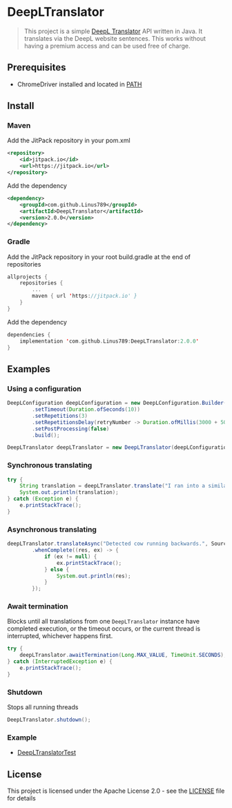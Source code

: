 # DeepLTranslator
> This project is a simple <a href="https://www.deepl.com/translator">DeepL Translator</a> API written in Java. It translates via the DeepL website sentences. This works without having a premium access and can be used free of charge.

## Prerequisites
* ChromeDriver installed and located in [PATH](https://en.wikipedia.org/wiki/PATH_(variable))

## Install
### Maven
Add the JitPack repository in your pom.xml
```xml
<repository>
    <id>jitpack.io</id>
    <url>https://jitpack.io</url>
</repository>
```
Add the dependency
```xml
<dependency>
    <groupId>com.github.Linus789</groupId>
    <artifactId>DeepLTranslator</artifactId>
    <version>2.0.0</version>
</dependency>
```
### Gradle
Add the JitPack repository in your root build.gradle at the end of repositories
```kotlin
allprojects {
    repositories {
        ...
        maven { url 'https://jitpack.io' }
    }
}
```
Add the dependency
```kotlin
dependencies {
    implementation 'com.github.Linus789:DeepLTranslator:2.0.0'
}
```

## Examples
### Using a configuration
```java
DeepLConfiguration deepLConfiguration = new DeepLConfiguration.Builder()
        .setTimeout(Duration.ofSeconds(10))
        .setRepetitions(3)
        .setRepetitionsDelay(retryNumber -> Duration.ofMillis(3000 + 5000 * retryNumber))
        .setPostProcessing(false)
        .build();

DeepLTranslator deepLTranslator = new DeepLTranslator(deepLConfiguration);
```

### Synchronous translating
```java
try {
    String translation = deepLTranslator.translate("I ran into a similar problem yesterday.", SourceLanguage.ENGLISH, TargetLanguage.GERMAN);
    System.out.println(translation);
} catch (Exception e) {
    e.printStackTrace();
}
```

### Asynchronous translating

```java
deepLTranslator.translateAsync("Detected cow running backwards.", SourceLanguage.ENGLISH, TargetLanguage.GERMAN)
        .whenComplete((res, ex) -> {
            if (ex != null) {
                ex.printStackTrace();
            } else {
                System.out.println(res);
            }
        });
```

### Await termination
Blocks until all translations from one `DeepLTranslator` instance have completed execution, or the timeout occurs,
or the current thread is interrupted, whichever happens first.
```java
try {
    deepLTranslator.awaitTermination(Long.MAX_VALUE, TimeUnit.SECONDS);
} catch (InterruptedException e) {
    e.printStackTrace();
}
```

### Shutdown
Stops all running threads
```java
DeepLTranslator.shutdown();
```

### Example
* [DeepLTranslatorTest](src/test/java/DeepLTranslatorTest.java)

## License
This project is licensed under the Apache License 2.0 - see the [LICENSE](LICENSE) file for details